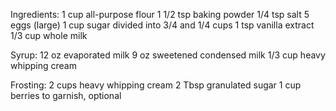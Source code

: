 Ingredients:
1 cup all-purpose flour
1 1/2 tsp baking powder
1/4 tsp salt
5 eggs (large)
1 cup sugar divided into 3/4 and 1/4 cups
1 tsp vanilla extract
1/3 cup whole milk

Syrup:
12 oz evaporated milk
9 oz sweetened condensed milk
1/3 cup heavy whipping cream

Frosting:
2 cups heavy whipping cream
2 Tbsp granulated sugar
1 cup berries to garnish, optional